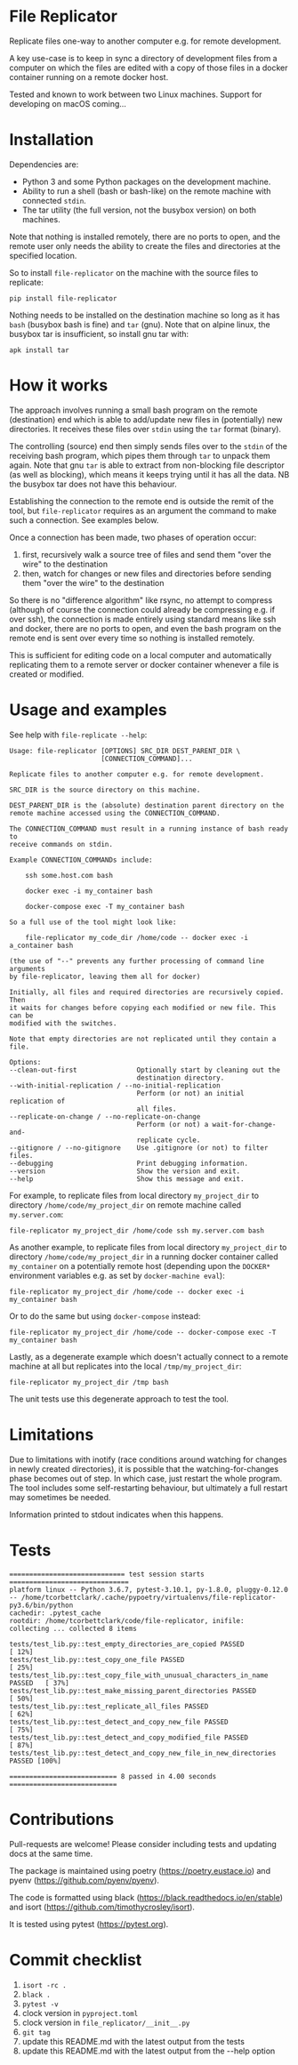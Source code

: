# File Replicator

Replicate files one-way to another computer e.g. for remote development.

A key use-case is to keep in sync a directory of development files from a computer on which
the files are edited with a copy of those files in a docker container running on a remote docker host.

Tested and known to work between two Linux machines. Support for developing on macOS coming...

# Installation

Dependencies are:
* Python 3 and some Python packages on the development machine.
* Ability to run a shell (bash or bash-like) on the remote machine with connected `stdin`.
* The tar utility (the full version, not the busybox version) on both machines.

Note that nothing is installed remotely, there are no ports to open, and the remote user only needs
the ability to create the files and directories at the specified location.

So to install `file-replicator` on the machine with the source files to replicate:

    pip install file-replicator

Nothing needs to be installed on the destination machine so long as it has `bash`
(busybox bash is fine) and `tar` (gnu). Note that on alpine linux, the busybox tar
is insufficient, so install gnu tar with:

    apk install tar

# How it works

The approach involves running a small bash program on the remote (destination) end which is able to
add/update new files in (potentially) new directories. It receives these files over `stdin`
using the `tar` format (binary).

The controlling (source) end then simply sends files over to the `stdin` of the receiving bash
program, which pipes them through `tar` to unpack them again. Note that gnu `tar` is able to extract from
non-blocking file descriptor (as well as blocking), which means it keeps trying until it has all the data.
NB the busybox tar does not have this behaviour.

Establishing the connection to the remote end is outside the remit of the tool, but `file-replicator`
requires as an argument the command to make such a connection. See examples below.

Once a connection has been made, two phases of operation occur:

1. first, recursively walk a source tree of files and send them "over the wire" to the destination
2. then, watch for changes or new files and directories before sending them "over the wire" to the destination

So there is no "difference algorithm" like rsync, no attempt to compress (although of course the connection
could already be compressing e.g. if over ssh), the connection is made entirely using standard means like
ssh and docker, there are no ports to open, and even the bash program on the remote end is sent over every time
so nothing is installed remotely.

This is sufficient for editing code on a local computer and automatically replicating them to a
remote server or docker container whenever a file is created or modified.

# Usage and examples

See help with `file-replicate --help`:

    Usage: file-replicator [OPTIONS] SRC_DIR DEST_PARENT_DIR \
                           [CONNECTION_COMMAND]...

    Replicate files to another computer e.g. for remote development.

    SRC_DIR is the source directory on this machine.

    DEST_PARENT_DIR is the (absolute) destination parent directory on the
    remote machine accessed using the CONNECTION_COMMAND.

    The CONNECTION_COMMAND must result in a running instance of bash ready to
    receive commands on stdin.

    Example CONNECTION_COMMANDs include:

        ssh some.host.com bash

        docker exec -i my_container bash

        docker-compose exec -T my_container bash

    So a full use of the tool might look like:

        file-replicator my_code_dir /home/code -- docker exec -i a_container bash

    (the use of "--" prevents any further processing of command line arguments
    by file-replicator, leaving them all for docker)

    Initially, all files and required directories are recursively copied. Then
    it waits for changes before copying each modified or new file. This can be
    modified with the switches.

    Note that empty directories are not replicated until they contain a file.

    Options:
    --clean-out-first               Optionally start by cleaning out the
                                    destination directory.
    --with-initial-replication / --no-initial-replication
                                    Perform (or not) an initial replication of
                                    all files.
    --replicate-on-change / --no-replicate-on-change
                                    Perform (or not) a wait-for-change-and-
                                    replicate cycle.
    --gitignore / --no-gitignore    Use .gitignore (or not) to filter files.
    --debugging                     Print debugging information.
    --version                       Show the version and exit.
    --help                          Show this message and exit.

For example, to replicate files from local directory `my_project_dir` to directory
`/home/code/my_project_dir` on remote machine called `my.server.com`:

    file-replicator my_project_dir /home/code ssh my.server.com bash

As another example, to replicate files from local directory `my_project_dir` to directory
`/home/code/my_project_dir` in a running docker container called `my_container` on a potentially
remote host (depending upon the `DOCKER*` environment variables e.g. as set by `docker-machine eval`):

    file-replicator my_project_dir /home/code -- docker exec -i my_container bash

Or to do the same but using `docker-compose` instead:

    file-replicator my_project_dir /home/code -- docker-compose exec -T my_container bash

Lastly, as a degenerate example which doesn't actually connect to a remote machine at all
but replicates into the local `/tmp/my_project_dir`:

    file-replicator my_project_dir /tmp bash

The unit tests use this degenerate approach to test the tool.

# Limitations

Due to limitations with inotify (race conditions around watching for changes in newly created directories), it
is possible that the watching-for-changes phase becomes out of step. In which case, just restart the whole program.
The tool includes some self-restarting behaviour, but ultimately a full restart may sometimes be needed.

Information printed to stdout indicates when this happens.

# Tests

    ============================= test session starts ==============================
    platform linux -- Python 3.6.7, pytest-3.10.1, py-1.8.0, pluggy-0.12.0 -- /home/tcorbettclark/.cache/pypoetry/virtualenvs/file-replicator-py3.6/bin/python
    cachedir: .pytest_cache
    rootdir: /home/tcorbettclark/code/file-replicator, inifile:
    collecting ... collected 8 items

    tests/test_lib.py::test_empty_directories_are_copied PASSED                [ 12%]
    tests/test_lib.py::test_copy_one_file PASSED                               [ 25%]
    tests/test_lib.py::test_copy_file_with_unusual_characters_in_name PASSED   [ 37%]
    tests/test_lib.py::test_make_missing_parent_directories PASSED             [ 50%]
    tests/test_lib.py::test_replicate_all_files PASSED                         [ 62%]
    tests/test_lib.py::test_detect_and_copy_new_file PASSED                    [ 75%]
    tests/test_lib.py::test_detect_and_copy_modified_file PASSED               [ 87%]
    tests/test_lib.py::test_detect_and_copy_new_file_in_new_directories PASSED [100%]

    =========================== 8 passed in 4.00 seconds ===========================

# Contributions

Pull-requests are welcome! Please consider including tests and updating docs at the same time.

The package is maintained using poetry (https://poetry.eustace.io) and pyenv (https://github.com/pyenv/pyenv).

The code is formatted using black (https://black.readthedocs.io/en/stable) and isort (https://github.com/timothycrosley/isort).

It is tested using pytest (https://pytest.org).

# Commit checklist

1. `isort -rc .`
1. `black .`
1. `pytest -v`
1. clock version in `pyproject.toml`
1. clock version in `file_replicator/__init__.py`
1. `git tag`
1. update this README.md with the latest output from the tests
1. update this README.md with the latest output from the --help option
